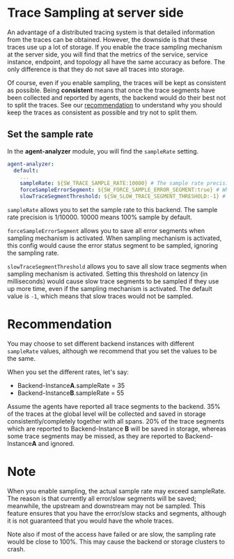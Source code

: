 # Trace Sampling at server side
An advantage of a distributed tracing system is that detailed information from the traces can be obtained. However, the downside is that these traces use up a lot of storage.
If you enable the trace sampling mechanism at the server side, you will find that the metrics of the service, service instance, endpoint, and topology all have the same accuracy as before. The only difference is that they do not save all traces into storage.

Of course, even if you enable sampling, the traces will be kept as consistent as possible. Being **consistent** means that once the trace
segments have been collected and reported by agents, the backend would do their best not to split the traces. See our [recommendation](#recommendation)
to understand why you should keep the traces as consistent as possible and try not to split them.

## Set the sample rate
In the **agent-analyzer** module, you will find the `sampleRate` setting.

```yaml
agent-analyzer:
  default:
    ...
    sampleRate: ${SW_TRACE_SAMPLE_RATE:10000} # The sample rate precision is 1/10000. 10000 means 100% sample in default.
    forceSampleErrorSegment: ${SW_FORCE_SAMPLE_ERROR_SEGMENT:true} # When sampling mechanism activated, this config would make the error status segment sampled, ignoring the sampling rate.
    slowTraceSegmentThreshold: ${SW_SLOW_TRACE_SEGMENT_THRESHOLD:-1} # Setting this threshold about the latency would make the slow trace segments sampled if they cost more time, even the sampling mechanism activated. The default value is `-1`, which means would not sample slow traces. Unit, millisecond.
```

`sampleRate` allows you to set the sample rate to this backend.
The sample rate precision is 1/10000. 10000 means 100% sample by default.

`forceSampleErrorSegment` allows you to save all error segments when sampling mechanism is activated.
When sampling mechanism is activated, this config would cause the error status segment to be sampled, ignoring the sampling rate.

`slowTraceSegmentThreshold` allows you to save all slow trace segments when sampling mechanism is activated.
Setting this threshold on latency (in milliseconds) would cause slow trace segments to be sampled if they use up more time, even if the sampling mechanism is activated. The default value is `-1`, which means that slow traces would not be sampled.

# Recommendation
You may choose to set different backend instances with different `sampleRate` values, although we recommend that you set the values to be the same.

When you set the different rates, let's say:
* Backend-Instance**A**.sampleRate = 35
* Backend-Instance**B**.sampleRate = 55

Assume the agents have reported all trace segments to the backend. 35% of the traces at the global level will be collected and saved in storage consistently/completely together with all spans. 20% of the trace segments which are reported to Backend-Instance **B** will be saved in storage, whereas some trace segments may be missed, as they are reported to Backend-Instance**A** and ignored.

# Note
When you enable sampling, the actual sample rate may exceed sampleRate. The reason is that currently all error/slow segments will be saved; meanwhile, the upstream and downstream may not be sampled. This feature ensures that you have the error/slow stacks and segments, although it is not guaranteed that you would have the whole traces.

Note also if most of the access have failed or are slow, the sampling rate would be close to 100%. This may cause the backend or storage clusters to crash.
